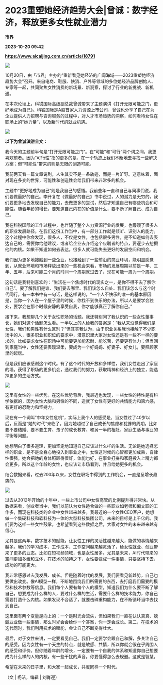 # 2023重塑她经济趋势大会|曾诚：数字经济，释放更多女性就业潜力
**市界**

**2023-10-20 09:42**

**https://www.aicaijing.com.cn/article/18791**

![](https://cdn.aicaijing.com.cn/img/e2ede630-6f2c-11ee-a1e0-55001ad5974b/png)

10月20日，由「市界」主办的“重新看见她经济的广阔海域——2023重塑她经济趋势大会”召开。来自电商、鞋服、快消、户外等领域的多位她经济品牌创始人、专家等一起，共同聚焦女性消费的新场景、新洞察，探讨了行业的新挑战、新机遇。

在本次论坛上，科锐国际高级副总裁曾诚带来了主题演讲《打开无限可能之门，更好地成为自己》。科锐国际是A股首家人力资源上市公司，曾诚也分享了自己在为企业提供人力招聘与咨询服务的过程中，对人才市场趋势的洞察，如何看待女性在职场上的“她力量”，以及新时代的就业机遇。

![](https://p3-sign.toutiaoimg.com/tos-cn-i-6w9my0ksvp/9fb40b1bc11a478395570b8fbbe36f1f~tplv-tt-origin-asy2:5aS05p2hQOW4gueVjOinguWvnw==.image?_iz=58558&from=article.pc_detail&x-expires=1698399608&x-signature=DlDOSkcjUbcopwr0dCyCuunCIPQ%3D)

**以下为曾诚演讲全文：**

我今天的主题前半句是“打开无限可能之门”。在“可能”和“可行”两个词之间，我更喜欢前者。因为“可行性”指的更多的是，在一个轨迹上我们不断地去寻找一些解决方案；但“可能性”带来的则是无限的创造可能。

我前两天看一篇文章说到，人生其实不是一条轨迹，而是一片旷野。这意味着，面对现在多变的世界，可能性和创造性会给我们带来非常多的机会。

主题中“更好地成为自己”则是我自己的感悟。我前些年一直和自己与同事们说，我们要做最好的自己。李开复在《做最好的自己》书中说过，人的潜力是无穷的，我们要更多地去发现自己的能力，去做更多的尝试，然后才知道自己有哪些机会和可能性。随着年龄的增长，要知道自己内在的价值是什么，要不断了解自己、成为自己。

我在科锐国际的工作过程中，也伴随了整个人力资源行业的发展，也旁观了很多人的职业发展路径。在我们这份工作当中，有一部分工作就是倾听、识别人的能力。这个过程中你会发现，很多人，不仅是女性，也包括很多男性，是不知道如何去表达自己的，需要你给他建议，或者给企业去介绍这个应聘者的特点，要逐步去挖掘他的内核。如果不知道如何去表达，很多人就可能失去更好的发展空间和机会。

我们因为更多地接触到一些企业，也接触到了一些前沿的商业环境，能明显感觉到，从就业环境和市场释放出来的一些机会来看，市场的发展周期以前是一年、三年、五年，后来可能三个月的时间一个周期就过去了，现在可能一周为一个周期。

这句话是我特别喜欢的：“生活在一个焦虑时代的现实之一，是你不得不去了解你自己”。要了解我们是谁、我们要去哪里、我们该怎么自处、我们该怎么与这个时代同行。有一本书中有一句话，是这样说的，“一个人不快乐的唯一的基本原因是，当你一个人在一个屋子里的时候，你找不到快乐的办法，所以人是要学会独处，要学会在那个时候安静的享受自我，你才能够真正了解你自己。”

接下来，我想聊几个关于女性职场的话题。我还特别问了我认识的一些女性董事长，她们对这个话题怎么看。一半以上的人给我的答案是：“我从来没觉得我们是女性，我们和男性有什么区别？”但其实我认为，由于职业关系我也接触了不少职场中的人，很多职业和职位的要求中，潜意识里大家对女性还是有一些不一样的要求的，比如要求女性在职场中可能要更加能忍耐、能吃苦，还要更有体力；但当回到家庭当中，女性还要表现温柔，要成为一个好妈妈、好妻子、好女儿，要照顾家里的起居。

但是我们应该感谢这个时代。有了这个时代的开放和多样性，我们女性走出了家庭的墙，获得了职场的更多机会，通过我们的努力，获取精神和经济上的独立，能选择更多的生活方式。

![](https://p26-sign.toutiaoimg.com/tos-cn-i-6w9my0ksvp/4b49b131231640aeb39c1d24f3b3a77d~tplv-tt-origin-asy2:5aS05p2hQOW4gueVjOinguWvnw==.image?_iz=58558&from=article.pc_detail&x-expires=1698399608&x-signature=QK%2BsOd8cKorIAEoeXiJPTHKK988%3D)

这里有女性的一些优势。在这些优势背后，我最近也发现，一些女性的特性是有科学依据的，因为女性大脑和男性的不同，造就了女性有更好的共情能力和第六感，有更好的忍耐力和坚持力。

现在有一个词叫“中年女性危机”，实际上我个人的感受是，当女性过了40岁以后，反而是“她的时代”来临了。因为她越过了自己成长的焦虑和犹豫的周期，比如要不要结婚、要不要生育、孩子的成长教育、和另一半的相处、家庭生活与事业的平衡等问题。

她想明白了很多道理，更加坚定地知道自己应该过什么样的生活。无论是她选择怎样的职业，是不是全身心地投入到事业之中，女性这时候的心智都更加成熟，自律性很强，她会把她的身体照顾得很好，体能也好，在事业打拼和家庭投入上精力都会更多。所以这个年龄的女性，也应该让市场看到，并且给她更多的机会。

结合数据来看，过去200年以来，女性在职场中得到的工作机会，一直是呈增长趋势的。

![](https://p26-sign.toutiaoimg.com/tos-cn-i-6w9my0ksvp/3de7a9a1cce04cd9b492548f62801992~tplv-tt-origin-asy2:5aS05p2hQOW4gueVjOinguWvnw==.image?_iz=58558&from=article.pc_detail&x-expires=1698399608&x-signature=5WFkwFe30GBVGQZ2IKQdtmptzMQ%3D)

过去从2012年开始的十年中，一些上市公司中女性高管的比例提升得非常快。从数据来看，创业者当中，我们以前认为女性适合做的一些职业如老师和偏文职的工作多，而现在科技类的企业中女性越来越多。我最近的一个女性CEO客户，她想做一个集硬科技和软科技为一体的大型科技集团公司，未来的目标是上千亿的。我们要为这样一些女性鼓掌，也希望看到这些数据之后，大家对女性的未来越来越有信心。

尤其是这两年，数字技术的赋能，让女性工作的灵活性越来越大，能做的事情越来越多。我们的学习成本、工作成本、工作空间越来越灵活了，给女性就业、创业带来了更多的业态。比如在短视频领域，也是女性居多。尤其是未来，AI时代带来的空间更加多维和立体，在技术的加持之下，女性要做成一件事情，只要坚持下去，成功的可能更大。

我非常感恩过去我发展、成长。但是随着时代的发展，我们要看见新趋势，自己也要做出改变。像AI模型一样，不断地围绕我们所需要的东西，去打磨我们需要的模型和技术参数等信息。我们每个人要有每个人的模型，知道我们为什么要不断了解自己，想要成为什么样的人，要过什么样的生活，需要什么样的技术能力，你自己需要打造什么内核。如果发现不合适了，就要击碎重构能力，在不断循环当中去找到自己。

这里面有两个变量是向上的：一个是时光会流失，但如果我们一直在认认真真、兢兢业业做一些事情，那么时光会会给你一个答案，你一定会成长。第二，在技术的迭代同时，我们利用技术的赋能，会让自己不断变得壮大。

最后，对于女性来讲，一定要看见自己。我们一定要学会跟自己和解，多关注自己的感受。因为女性有一个天生的特点，就是敏感、共情，所以你就会很在乎周围人的感受和评价。但你随着年龄的增长，一定要有一个自我的体系和知道你自己想要成为什么样的人的内核，有一些干扰的声音，你要懂得怎么去规避。这就是智慧。

希望在未来的日子里，和大家一起成长，共度同样一个时代。

（文 | 杨洁，编辑 | 刘肖迎）